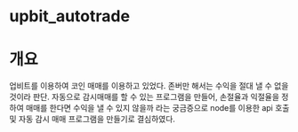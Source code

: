 # upbit_autotrade

# 개요
업비트를 이용하여 코인 매매를 이용하고 있었다. 존버만 해서는 수익을 절대 낼 수 없을 것이라 판단. 자동으로 감시매매를 할 수 있는 프로그램을 만들어, 손절율과 익절율을 정하여 매매를 한다면 수익을 낼 수 있지 않을까 라는 궁금증으로 node를 이용한 api 호출 및 자동 감시 매매 프로그램을 만들기로 결심하였다.
